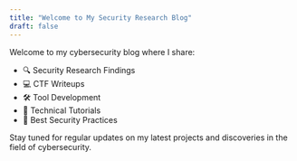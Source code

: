 ```yaml
---
title: "Welcome to My Security Research Blog"
draft: false
---
```


Welcome to my cybersecurity blog where I share:

- 🔍 Security Research Findings
- 💻 CTF Writeups
- 🛠️ Tool Development
- 📝 Technical Tutorials
- 🔐 Best Security Practices

Stay tuned for regular updates on my latest projects and discoveries in the field of cybersecurity.
